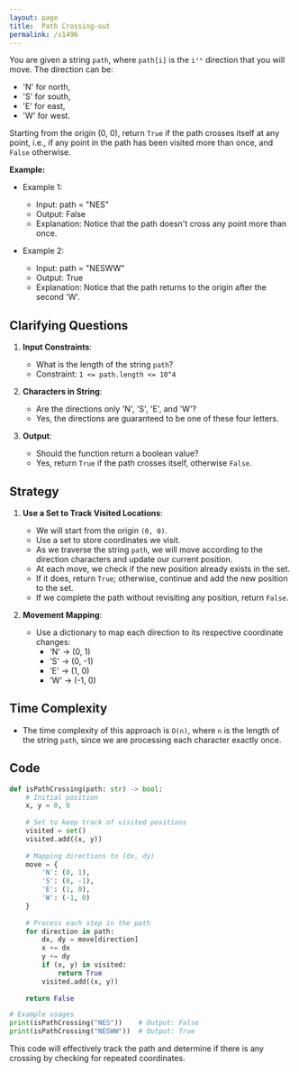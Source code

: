 ```yaml
---
layout: page
title:  Path Crossing-out
permalink: /s1496
---
```


You are given a string `path`, where `path[i]` is the `iᵗʰ` direction that you will move. The direction can be:
- 'N' for north,
- 'S' for south,
- 'E' for east,
- 'W' for west.

Starting from the origin (0, 0), return `True` if the path crosses itself at any point, i.e., if any point in the path has been visited more than once, and `False` otherwise.

**Example:**

- Example 1:
    - Input: path = "NES"
    - Output: False
    - Explanation: Notice that the path doesn't cross any point more than once.

- Example 2:
    - Input: path = "NESWW"
    - Output: True
    - Explanation: Notice that the path returns to the origin after the second 'W'.

## Clarifying Questions

1. **Input Constraints**:
    - What is the length of the string `path`?
    - Constraint: `1 <= path.length <= 10^4`
    
2. **Characters in String**:
    - Are the directions only 'N', 'S', 'E', and 'W'?
    - Yes, the directions are guaranteed to be one of these four letters.
    
3. **Output**:
    - Should the function return a boolean value?
    - Yes, return `True` if the path crosses itself, otherwise `False`.

## Strategy

1. **Use a Set to Track Visited Locations**:
   - We will start from the origin `(0, 0)`.
   - Use a set to store coordinates we visit.
   - As we traverse the string `path`, we will move according to the direction characters and update our current position.
   - At each move, we check if the new position already exists in the set.
   - If it does, return `True`; otherwise, continue and add the new position to the set.
   - If we complete the path without revisiting any position, return `False`.

2. **Movement Mapping**:
   - Use a dictionary to map each direction to its respective coordinate changes:
     - 'N' -> (0, 1)
     - 'S' -> (0, -1)
     - 'E' -> (1, 0)
     - 'W' -> (-1, 0)

## Time Complexity

- The time complexity of this approach is `O(n)`, where `n` is the length of the string `path`, since we are processing each character exactly once.

## Code

```python
def isPathCrossing(path: str) -> bool:
    # Initial position
    x, y = 0, 0
    
    # Set to keep track of visited positions
    visited = set()
    visited.add((x, y))
    
    # Mapping directions to (dx, dy)
    move = {
        'N': (0, 1),
        'S': (0, -1),
        'E': (1, 0),
        'W': (-1, 0)
    }
    
    # Process each step in the path
    for direction in path:
        dx, dy = move[direction]
        x += dx
        y += dy
        if (x, y) in visited:
            return True
        visited.add((x, y))
    
    return False

# Example usages
print(isPathCrossing("NES"))    # Output: False
print(isPathCrossing("NESWW"))  # Output: True
```

This code will effectively track the path and determine if there is any crossing by checking for repeated coordinates.